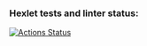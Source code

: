 ### Hexlet tests and linter status:
[![Actions Status](https://github.com/Armorka/frontend-project-44/workflows/hexlet-check/badge.svg)](https://github.com/Armorka/frontend-project-44/actions)